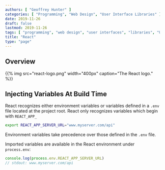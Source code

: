 ```yaml
---
authors: [ "Geoffrey Hunter" ]
categories: [ "Programming", "Web Design", "User Interface Libraries" ]
date: 2019-11-26
draft: false
lastmod: 2019-11-26
tags: [ "programming", "web design", "user interfaces", "libraries", "UI", "GUI", "React" ]
title: "React"
type: "page"
---
```


## Overview

{{% img src="react-logo.png" width="400px" caption="The React logo." %}}

## Injecting Variables At Build Time

React recognizes either environment variables or variables defined in a `.env` file located at the project root. React only recognizes variables which begin with `REACT_APP_`

```bash
export REACT_APP_SERVER_URL="www.myserver.com/api"
```

Environment variables take precedence over those defined in the `.env` file.

Imported variables are available in the React environment under `process.env`:

```js
console.log(process.env.REACT_APP_SERVER_URL)
// stdout: www.myserver.com/api
```